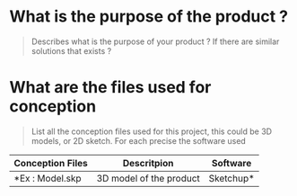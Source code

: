 # What is the purpose of the product ?
> Describes what is the purpose of your product ? If there are similar solutions that exists ? 


# What are the files used for conception
> List all the conception files used for this project, this could be 3D models, or 2D sketch. For each precise the software used

Conception Files | Descritpion | Software
-----------------|-------------|---------
*Ex : Model.skp | 3D model of the product | Sketchup*

